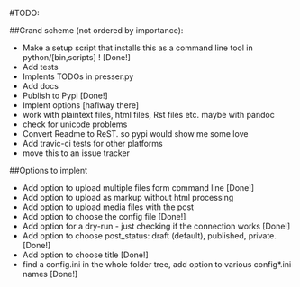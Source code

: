 #TODO:

##Grand scheme (not ordered by importance):
* Make a setup script that installs this as a command line tool in python/[bin,scripts] ! [Done!]
* Add tests
* Implents TODOs in presser.py
* Add docs
* Publish to Pypi [Done!]
* Implent options [haflway there]
* work with plaintext files, html files, Rst files etc. maybe with pandoc
* check for unicode problems
* Convert Readme to ReST. so pypi would show me some love
* Add travic-ci tests for other platforms
* move this to an issue tracker

##Options to implent

* Add option to upload multiple files form command line [Done!]
* Add option to upload as markup without html processing
* Add option to upload media files with the post
* Add option to choose the config file [Done!]
* Add option for a dry-run - just checking if the connection works [Done!]
* Add option to choose post_status: draft (default), published, private. [Done!]
* Add option to choose title [Done!]
* find a config.ini in the whole folder tree, add option to various config*.ini names [Done!]